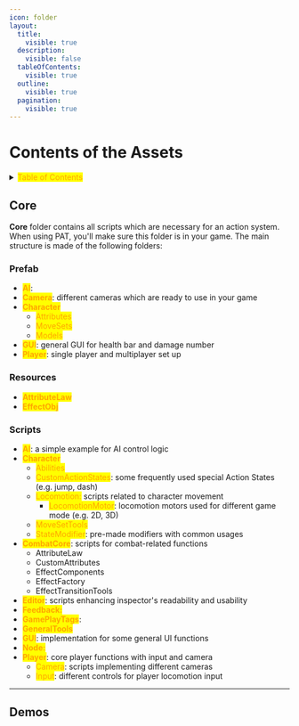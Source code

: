 ```yaml
---
icon: folder
layout:
  title:
    visible: true
  description:
    visible: false
  tableOfContents:
    visible: true
  outline:
    visible: true
  pagination:
    visible: true
---
```


# Contents of the Assets

<details>

<summary><mark style="color:orange;">Table of Contents</mark></summary>

* Core
  * Prefab
    * AI
    * Camera
    * Character
      * Attributes
      * MoveSets
    * GUI
    * Player
  * Resources
    * AttributeLaw
    * EffectObj
  * Scripts
    * AI
    * Character
    * CombatCore
    * Editor
    * Feedback
    * GamePlayTags
    * GeneralTools
    * GUI
    * Node
    * Player

<!---->

* Demos

<!---->

* ThirdParty

</details>

## Core

**Core** folder contains all scripts which are necessary for an action system. When using PAT, you'll make sure this folder is in your game. The main structure is made of the following folders:

### Prefab

* <mark style="color:orange;">**AI**</mark>:&#x20;
* <mark style="color:orange;">**Camera**</mark>: different cameras which are ready to use in your game
* <mark style="color:orange;">**Character**</mark>
  * <mark style="color:orange;">Attributes</mark>
  * <mark style="color:orange;">MoveSets</mark>
  * <mark style="color:orange;">Models</mark>
* <mark style="color:orange;">**GUI**</mark>: general GUI for health bar and damage number
* <mark style="color:orange;">**Player**</mark>: single player and multiplayer set up

### Resources

* <mark style="color:orange;">**AttributeLaw**</mark>
* <mark style="color:orange;">**EffectObj**</mark>

### Scripts

* <mark style="color:orange;">**AI**</mark>: a simple example for AI control logic
* <mark style="color:orange;">**Character**</mark>
  * <mark style="color:orange;">Abilities</mark>
  * <mark style="color:orange;">CustomActionStates</mark>: some frequently used special Action States (e.g. jump, dash)
  * <mark style="color:orange;">Locomotion:</mark> scripts related to character movement
    * <mark style="color:orange;">LocomotionMotor</mark>: locomotion motors used for different game mode (e.g. 2D, 3D)
  * <mark style="color:orange;">MoveSetTools</mark>
  * <mark style="color:orange;">StateModifier</mark>: pre-made modifiers with common usages
* <mark style="color:orange;">**CombatCore**</mark>: scripts for combat-related functions
  * AttributeLaw
  * CustomAttributes
  * EffectComponents
  * EffectFactory
  * EffectTransitionTools
* <mark style="color:orange;">**Editor**</mark>: scripts enhancing inspector's readability and usability
* <mark style="color:orange;">**Feedback:**</mark>
* <mark style="color:orange;">**GamePlayTags**</mark>:&#x20;
* <mark style="color:orange;">**GeneralTools**</mark>
* <mark style="color:orange;">**GUI**</mark>: implementation for some general UI functions
* <mark style="color:orange;">**Node:**</mark>&#x20;
* <mark style="color:orange;">**Player**</mark>: core player functions with input and camera
  * <mark style="color:orange;">Camera</mark>: scripts implementing different cameras
  * <mark style="color:orange;">Input</mark>: different controls for player locomotion input

***

## Demos

